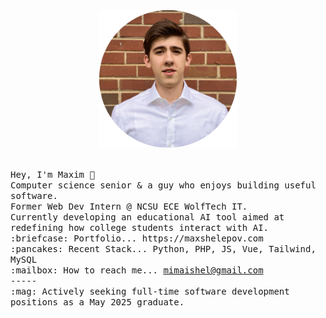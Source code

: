 <div align="center">
  <img src="https://raw.githubusercontent.com/feifyKike/feifyKike/main/portraitImg.png" width="220" height="220"/><br/><br/>
</div>
<p align="left">
  <samp>
    Hey, I'm Maxim 👋 <br/>
    Computer science senior & a guy who enjoys building useful software.<br/>
    Former Web Dev Intern @ NCSU ECE WolfTech IT.<br/>
    Currently developing an educational AI tool aimed at redefining how college students interact with AI.<br/>
    :briefcase: Portfolio... https://maxshelepov.com <br/>
    :pancakes: Recent Stack... Python, PHP, JS, Vue, Tailwind, MySQL <br/>
    :mailbox: How to reach me... <a href="mailto:mimaishel@gmail.com">mimaishel@gmail.com</a> <br/>
    ----- <br/>
    :mag: Actively seeking full-time software development positions as a May 2025 graduate.
  </samp>
</p>
<!--
**feifyKike/feifyKike** is a ✨ _special_ ✨ repository because its `README.md` (this file) appears on your GitHub profile.

Here are some ideas to get you started:

- 🔭 I’m currently working on ...
- 🌱 I’m currently learning ...
- 👯 I’m looking to collaborate on ...
- 🤔 I’m looking for help with ...
- 💬 Ask me about ...
- 📫 How to reach me: ...
- 😄 Pronouns: ...
- ⚡ Fun fact: ...
-->
